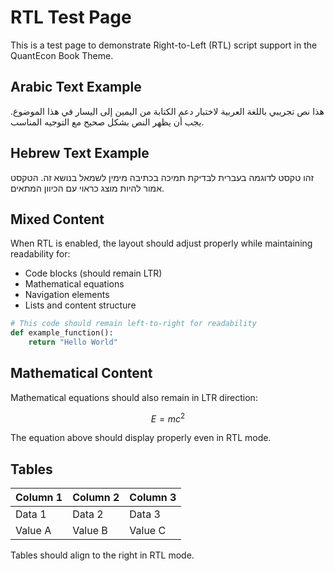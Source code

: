 # RTL Test Page

This is a test page to demonstrate Right-to-Left (RTL) script support in the QuantEcon Book Theme.

## Arabic Text Example

هذا نص تجريبي باللغة العربية لاختبار دعم الكتابة من اليمين إلى اليسار في هذا الموضوع. يجب أن يظهر النص بشكل صحيح مع التوجيه المناسب.

## Hebrew Text Example  

זהו טקסט לדוגמה בעברית לבדיקת תמיכה בכתיבה מימין לשמאל בנושא זה. הטקסט אמור להיות מוצג כראוי עם הכיוון המתאים.

## Mixed Content

When RTL is enabled, the layout should adjust properly while maintaining readability for:

- Code blocks (should remain LTR)
- Mathematical equations
- Navigation elements
- Lists and content structure

```python
# This code should remain left-to-right for readability
def example_function():
    return "Hello World"
```

## Mathematical Content

Mathematical equations should also remain in LTR direction:

$$E = mc^2$$

The equation above should display properly even in RTL mode.

## Tables

| Column 1 | Column 2 | Column 3 |
|----------|----------|----------|
| Data 1   | Data 2   | Data 3   |
| Value A  | Value B  | Value C  |

Tables should align to the right in RTL mode.
